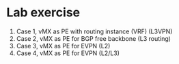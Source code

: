 # Lab exercise

1. Case 1, vMX as PE with routing instance (VRF) (L3VPN)
2. Case 2, vMX as PE for BGP free backbone (L3 routing)
3. Case 3, vMX as PE for EVPN (L2)
3. Case 4, vMX as PE for EVPN (L2/L3)
